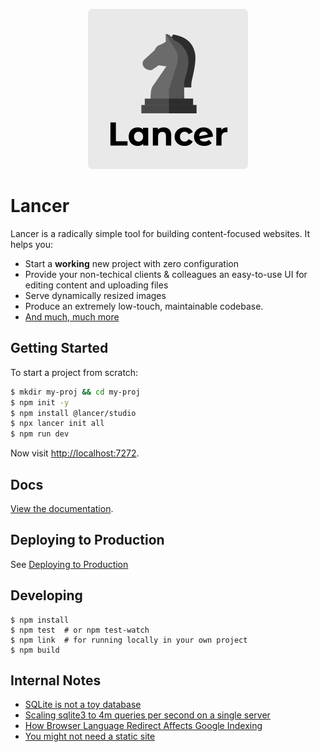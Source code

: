 <p align="center">
  <img width="256" height="256" src="public/logo-sq.png">
</p>

# Lancer

Lancer is a radically simple tool for building content-focused websites. It helps you:

- Start a **working** new project with zero configuration
- Provide your non-techical clients & colleagues an easy-to-use UI for editing content and uploading files
- Serve dynamically resized images
- Produce an extremely low-touch, maintainable codebase.
- [And much, much more](https://lancer.studio/docs)

## Getting Started

To start a project from scratch:

```bash
$ mkdir my-proj && cd my-proj
$ npm init -y
$ npm install @lancer/studio
$ npx lancer init all
$ npm run dev
```

Now visit [http://localhost:7272](http://localhost:7272).

## Docs

[View the documentation](https://lancer.studio/docs).

## Deploying to Production

See [Deploying to Production](./deploying-to-production.md)

## Developing

```
$ npm install
$ npm test  # or npm test-watch
$ npm link  # for running locally in your own project
$ npm build
```

## Internal Notes

- [SQLite is not a toy database](https://antonz.org/sqlite-is-not-a-toy-database/)
- [Scaling sqlite3 to 4m queries per second on a single server](https://blog.expensify.com/2018/01/08/scaling-sqlite-to-4m-qps-on-a-single-server/)
- [How Browser Language Redirect Affects Google Indexing](https://wpml.org/documentation/getting-started-guide/language-setup/automatic-redirect-based-on-browser-language/how-browser-language-redirect-affects-google-indexing/)
- [You might not need a static site](https://www.browserlondon.com/blog/2020/04/20/issues-with-jamstack-you-might-need-backend/)
